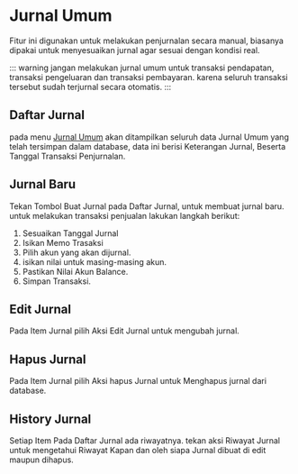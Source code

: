# Jurnal Umum

Fitur ini digunakan untuk melakukan penjurnalan secara manual, biasanya dipakai untuk menyesuaikan jurnal agar sesuai dengan kondisi real.

::: warning
jangan melakukan jurnal umum untuk transaksi pendapatan, transaksi pengeluaran dan transaksi pembayaran. karena seluruh transaksi tersebut sudah terjurnal secara otomatis.
:::

## Daftar Jurnal

pada menu [Jurnal Umum](http://bak.yudharta.ac.id/journals) akan ditampilkan seluruh data Jurnal Umum yang telah tersimpan dalam database, data ini berisi Keterangan Jurnal, Beserta Tanggal Transaksi Penjurnalan.

## Jurnal Baru

Tekan Tombol Buat Jurnal pada Daftar Jurnal, untuk membuat jurnal baru. untuk melakukan transaksi penjualan lakukan langkah berikut:

1. Sesuaikan Tanggal Jurnal
2. Isikan Memo Trasaksi
3. Pilih akun yang akan dijurnal.
4. isikan nilai untuk masing-masing akun.
5. Pastikan Nilai Akun Balance.
6. Simpan Transaksi.

## Edit Jurnal

Pada Item Jurnal pilih Aksi Edit Jurnal untuk mengubah jurnal.

## Hapus Jurnal

Pada Item Jurnal pilih Aksi hapus Jurnal untuk Menghapus jurnal dari database.

## History Jurnal

Setiap Item Pada Daftar Jurnal ada riwayatnya. tekan aksi Riwayat Jurnal untuk mengetahui Riwayat Kapan dan oleh siapa Jurnal dibuat di edit maupun dihapus.
